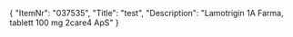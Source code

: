 {
  "ItemNr": "037535",
  "Title": "test",
  "Description": "Lamotrigin 1A Farma, tablett 100 mg 2care4 ApS"
}